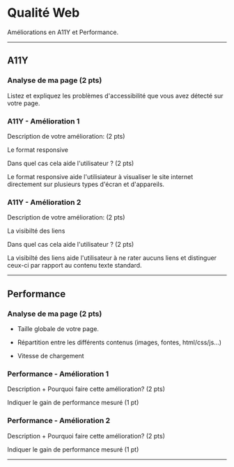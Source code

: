 # Qualité Web

Améliorations en A11Y et Performance.

---

## A11Y

### Analyse de ma page (2 pts)

Listez et expliquez les problèmes d'accessibilité que vous avez détecté sur votre page.

### A11Y - Amélioration 1

Description de votre amélioration: (2 pts)

Le format responsive

Dans quel cas cela aide l'utilisateur ? (2 pts)

Le format responsive aide l'utilisiateur à visualiser le site internet directement sur plusieurs types d'écran et d'appareils.

### A11Y - Amélioration 2

Description de votre amélioration: (2 pts)

La visibilté des liens

Dans quel cas cela aide l'utilisateur ? (2 pts)

La visibilté des liens aide l'utilisateur à ne rater aucuns liens et distinguer ceux-ci par rapport au contenu texte standard.

---

## Performance

### Analyse de ma page (2 pts)

- Taille globale de votre page.

- Répartition entre les différents contenus (images, fontes, html/css/js...)

- Vitesse de chargement

### Performance - Amélioration 1

Description + Pourquoi faire cette amélioration? (2 pts)

Indiquer le gain de performance mesuré (1 pt)

### Performance - Amélioration 2

Description + Pourquoi faire cette amélioration? (2 pts)

Indiquer le gain de performance mesuré (1 pt)

---
